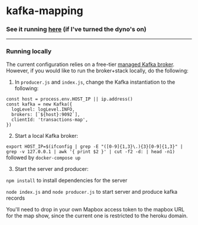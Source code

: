 # kafka-mapping

### See it running [here](https://yoco-transactions-map.herokuapp.com/) (if I've turned the dyno's on)
____________________________

### Running locally
The current configuration relies on a free-tier [managed Kafka broker](https://www.cloudkarafka.com/). However, if you would like to run the broker+stack locally, do the following:

1. In `producer.js` and `index.js`, change the Kafka instantiation to the following:
```
const host = process.env.HOST_IP || ip.address()
const kafka = new Kafka({
  logLevel: logLevel.INFO,
  brokers: [`${host}:9092`],
  clientId: 'transactions-map',
})
```

2. Start a local Kafka broker:

`export HOST_IP=$(ifconfig | grep -E "([0-9]{1,3}\.){3}[0-9]{1,3}" | grep -v 127.0.0.1 | awk '{ print $2 }' | cut -f2 -d: | head -n1)` followed by `docker-compose up`

3. Start the server and producer:

`npm install` to install dependencies for the server

`node index.js` and `node producer.js` to start server and produce kafka records

You'll need to drop in your own Mapbox access token to the mapbox URL for the map show, since the current one is restricted to the heroku domain. 


